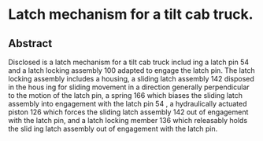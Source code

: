# Latch mechanism for a tilt cab truck.

## Abstract
Disclosed is a latch mechanism for a tilt cab truck includ ing a latch pin 54 and a latch locking assembly 100 adapted to engage the latch pin. The latch locking assembly includes a housing, a sliding latch assembly 142 disposed in the hous ing for sliding movement in a direction generally perpendicular to the motion of the latch pin, a spring 166 which biases the sliding latch assembly into engagement with the latch pin 54 , a hydraulically actuated piston 126 which forces the sliding latch assembly 142 out of engagement with the latch pin, and a latch locking member 136 which releasably holds the slid ing latch assembly out of engagement with the latch pin.